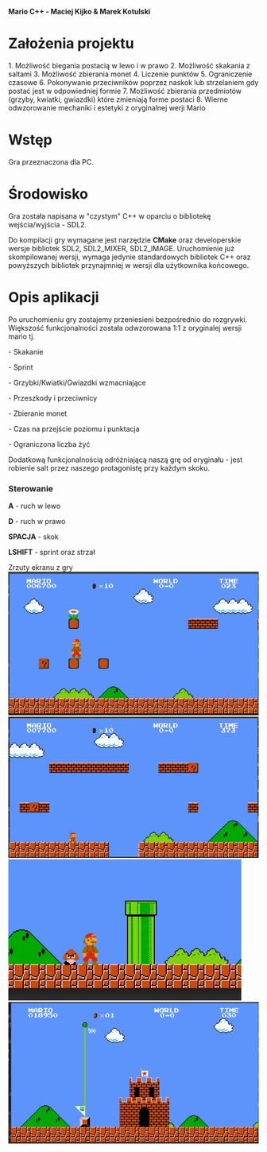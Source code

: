 <p><b>Mario C++ - Maciej Kijko & Marek Kotulski</b></p>

<h1>Założenia projektu</h1>
<p>
  1. Możliwość biegania postacią w lewo i w prawo
  2. Możliwość skakania z saltami
  3. Możliwość zbierania monet
  4. Liczenie punktów
  5. Ograniczenie czasowe 
  6. Pokonywanie przeciwników poprzez naskok lub strzelaniem gdy postać jest w odpowiedniej formie
  7. Możliwość zbierania przedmiotów (grzyby, kwiatki, gwiazdki) które zmieniają forme postaci
  8. Wierne odwzorowanie mechaniki i estetyki z oryginalnej werji Mario
</p>

<h1>Wstęp</h1>
Gra przeznaczona dla PC.



<h1>Środowisko</h1>
Gra została napisana w "czystym" C++ w oparciu o bibliotekę wejścia/wyjścia - SDL2.
<p>
Do kompilacji gry wymagane jest narzędzie <b>CMake</b> oraz developerskie wersje bibliotek SDL2, SDL2_MIXER, SDL2_IMAGE.
Uruchomienie już skompilowanej wersji, wymaga jedynie standardowych bibliotek C++ oraz powyższych bibliotek przynajmniej 
w wersji dla użytkownika końcowego. 
</p>

<h1>Opis aplikacji</h1>
Po uruchomieniu gry zostajemy przeniesieni bezpośrednio do rozgrywki. Większość funkcjonalności
została odwzorowana 1:1 z oryginalej wersji mario tj.
<p>- Skakanie</p>
<p>- Sprint</p>
<p>- Grzybki/Kwiatki/Gwiazdki wzmacniające</p>
<p>- Przeszkody i przeciwnicy</p>
<p>- Zbieranie monet</p>
<p>- Czas na przejście poziomu i punktacja</p>
<p>- Ograniczona liczba żyć</p>

Dodatkową funkcjonalnością odróżniającą naszą grę od oryginału - jest robienie salt przez
naszego protagonistę przy każdym skoku.

<h3>Sterowanie</h3>
<p><b>A</b> - ruch w lewo </p>
<p><b>D</b> - ruch w prawo </p>
<p><b>SPACJA</b> - skok </p>
<p><b>LSHIFT</b> - sprint oraz strzał </p>

Zrzuty ekranu z gry
![image_info](img/1.png)
![image_info](img/2.png)
![image_info](img/3.png)
![image_info](img/4.png)
